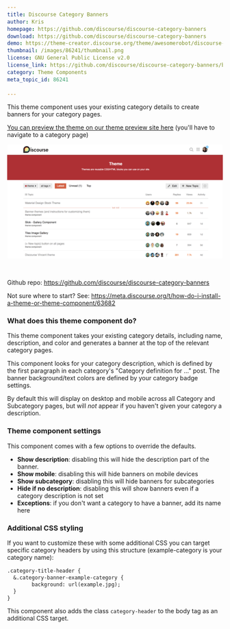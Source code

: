 ```yaml
---
title: Discourse Category Banners
author: Kris
homepage: https://github.com/discourse/discourse-category-banners
download: https://github.com/discourse/discourse-category-banners
demo: https://theme-creator.discourse.org/theme/awesomerobot/discourse-category-banners
thumbnail: /images/86241/thumbnail.png
license: GNU General Public License v2.0
license_link: https://github.com/discourse/discourse-category-banners/blob/master/LICENSE
category: Theme Components
meta_topic_id: 86241

---
```

This theme component uses your existing category details to create banners for your category pages. 

[You can preview the theme on our theme preview site here](https://theme-creator.discourse.org/theme/awesomerobot/discourse-category-banners) (you'll have to navigate to a category page)

![54%20PM: 690x363](/images/86241/4cCuKxubnHSn1fc1p5BDUQPTU8R.png) 




<br/>

Github repo: https://github.com/discourse/discourse-category-banners

Not sure where to start? See: https://meta.discourse.org/t/how-do-i-install-a-theme-or-theme-component/63682 

### What does this theme component do?

This theme component takes your existing category details, including name, description, and color and generates a banner at the top of the relevant category pages. 

This component looks for your category description, which is defined by the first paragraph in each category's "Category definition for ..." post. The banner background/text colors are defined by your category badge settings.

By default this will display on desktop and mobile across all Category and Subcategory pages, but will _not_ appear if you haven't given your category a description. 

### Theme component settings

This component comes with a few options to override the defaults. 

* **Show description**: disabling this will hide the description part of the banner. 
* **Show mobile**: disabling this will hide banners on mobile devices
* **Show subcategory**: disabling this will hide banners for subcategories 
* **Hide if no description**: disabling this will show banners even if a category description is not set
* **Exceptions**: if you don't want a category to have a banner, add its name here

### Additional CSS styling

If you want to customize these with some additional CSS you can target specific category headers by using this structure (example-category is your category name):

```
.category-title-header {
  &.category-banner-example-category {
        background: url(example.jpg);
  }
}
```

This component also adds the class `category-header` to the body tag as an additional CSS target.